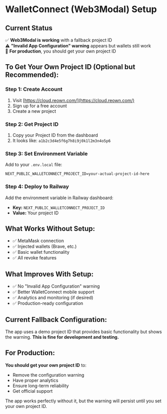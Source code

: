 # WalletConnect (Web3Modal) Setup

## Current Status
✅ **Web3Modal is working** with a fallback project ID  
⚠️ **"Invalid App Configuration" warning** appears but wallets still work  
🎯 **For production**, you should get your own project ID  

## To Get Your Own Project ID (Optional but Recommended):

### Step 1: Create Account
1. Visit [https://cloud.reown.com/](https://cloud.reown.com/)
2. Sign up for a free account
3. Create a new project

### Step 2: Get Project ID
1. Copy your Project ID from the dashboard
2. It looks like: `a1b2c3d4e5f6g7h8i9j0k1l2m3n4o5p6`

### Step 3: Set Environment Variable
Add to your `.env.local` file:
```env
NEXT_PUBLIC_WALLETCONNECT_PROJECT_ID=your-actual-project-id-here
```

### Step 4: Deploy to Railway
Add the environment variable in Railway dashboard:
- **Key:** `NEXT_PUBLIC_WALLETCONNECT_PROJECT_ID`
- **Value:** Your project ID

## What Works Without Setup:
- ✅ MetaMask connection
- ✅ Injected wallets (Brave, etc.)
- ✅ Basic wallet functionality
- ✅ All revoke features

## What Improves With Setup:
- ✅ No "Invalid App Configuration" warning
- ✅ Better WalletConnect mobile support
- ✅ Analytics and monitoring (if desired)
- ✅ Production-ready configuration

## Current Fallback Configuration:
The app uses a demo project ID that provides basic functionality but shows the warning. **This is fine for development and testing.**

## For Production:
**You should get your own project ID** to:
- Remove the configuration warning
- Have proper analytics
- Ensure long-term reliability
- Get official support

The app works perfectly without it, but the warning will persist until you set your own project ID.